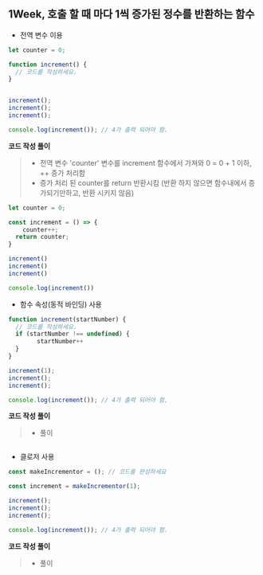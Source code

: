 ## 1Week, 호출 할 때 마다 1씩 증가된 정수를 반환하는 함수 

- 전역 변수 이용

```javascript
let counter = 0;

function increment() {
  // 코드를 작성하세요.
}


increment();
increment();
increment();

console.log(increment()); // 4가 출력 되어야 함.
```

**코드 작성 풀이**

> - 전역 변수 'counter' 변수를 increment 함수에서 가져와 0 = 0 + 1 이하, ++ 증가 처리함
> - 증가 처리 된 counter를 return 반환시킴
>   (반환 하지 않으면 함수내에서 증가되기만하고, 반환 시키지 않음)

```javascript
let counter = 0;

const increment = () => {
	counter++;
  return counter;
}

increment()
increment()
increment()

console.log(increment())

```



- 함수 속성(동적 바인딩) 사용

```javascript
function increment(startNumber) {
  // 코드를 작성하세요.
  if (startNumber !== undefined) {
		startNumber++
  }
}

increment(1);
increment();
increment();

console.log(increment()); // 4가 출력 되어야 함.

```

**코드 작성 풀이**

> - 풀이

```

```



- 클로저 사용

```javascript
const makeIncrementor = (); // 코드를 완성하세요

const increment = makeIncrementor(1);

increment();
increment();
increment();

console.log(increment()); // 4가 출력 되어야 함.
```

**코드 작성 풀이**

> - 풀이

```

```

